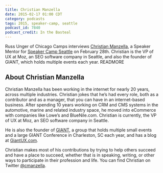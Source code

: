 ```yaml
---
title: Christian Manzella
date: 2015-02-17 01:00 CDT
category: podcasts
tags: 2015, speaker-camp, seattle
podcast_id: 7840
podcast_credit: In the Basteal
---
```


Russ Unger of Chicago Camps interviews <a href="https://twitter.com/cmanzella" rel="nofollow">Christian Manzella</a>, a Speaker Mentor for <a href="/events/2015/speaker-camp-seattle/">Speaker Camp Seattle</a> on February 28th. Christian is the VP of UX at Moz, an SEO software company in Seattle, and also the founder of GIANT, which holds multiple events each year. READMORE

## About Christian Manzella

Christian Manzella has been working in the internet for nearly 20 years, across multiple industries. Christian jokes that he’s had every role, both as a contributor and as a manager, that you can have in an internet-based business. After spending 10 years working on CRM and CMS systems in the automotive, marine and related industry space, he moved into eCommerce with companies like Lowe’s and BlueNile.com. Christian is currently, the VP of UX at Moz, an SEO software company in Seattle.

He is also the founder of <a href="http://giantconf.com/" rel="nofollow">GIANT</a>, a group that holds multiple small events and a large GIANT Conference in Charleston, SC each year, and has a blog at <a href="http://www.giantux.com/" rel="nofollow">GiantUX.com</a>.

Christian makes most of his contributions by trying to help others succeed and have a place to succeed, whether that is in speaking, writing, or other ways to participate in their profession and life. You can find Christian on Twitter <a href="https://twitter.com/cmanzella" rel="nofollow">@cmanzella</a>.
